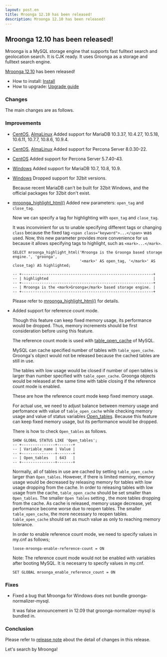 ```yaml
---
layout: post.en
title: Mroonga 12.10 has been released!
description: Mroonga 12.10 has been released!
---
```


## Mroonga 12.10 has been released!

Mroonga is a MySQL storage engine that supports fast fulltext search
and geolocation search. It is CJK ready. It uses Groonga as a storage
and fulltext search engine.

[Mroonga 12.10](/docs/news.html#release-12-10) has been released!

* How to install: [Install](/docs/install.html)
* How to upgrade: [Upgrade guide](/docs/upgrade.html)

### Changes

The main changes are as follows.

### Improvements

* [CentOS](/docs/install/centos.html), [AlmaLinux](/docs/install/almalinux.html) Added support for MariaDB 10.3.37, 10.4.27, 10.5.18, 
  10.6.11, 10.7.7, 10.8.6, 10.9.4.

* [CentOS](/docs/install/centos.html), [AlmaLinux](/docs/install/almalinux.html) Added support for Percona Server 8.0.30-22.

* [CentOS](/docs/install/centos.html) Added support for Percona Server 5.7.40-43.

* [Windows](/docs/install/windows.html) Added support for MariaDB 10.7, 10.8, 10.9.

* [Windows](/docs/install/windows.html) Dropped support for 32bit versions.

  Because recent MariaDB can't be built for 32bit Windows, and the official packages for 32bit don't exist.

* [mroonga_highlight_html()](/docs/reference/udf/mroonga_highlight_html.html) Added new parameters: `open_tag` and `close_tag`.

  Now we can specify a tag for highlighting with `open_tag` and `close_tag`.

  It was inconvinient for us to unable specifying different tags or changing `class` because the fixed tag `<span class="keyword">...</span>` was used.
  Now, this new parameter provides more convenience for us because it allows specifying tags to highlight, such as `<mark>...</mark>`.

  ```
  SELECT mroonga_highlight_html('Mroonga is the Groonga based storage engine.', 'groonga',
                                '<mark>' AS open_tag, '</mark>' AS close_tag) AS highlighted;

  -- +-----------------------------------------------------------+
  -- | highlighted                                               |
  -- +-----------------------------------------------------------+
  -- | Mroonga is the <mark>Groonga</mark> based storage engine. |
  -- +-----------------------------------------------------------+
  ```

  Please refer to [mroonga_highlight_html()](/docs/reference/udf/mroonga_highlight_html.html) for details.

* Added support for reference count mode.

  Though this feature can keep fixed memory usage, its performance would be dropped.
  Thus, memory increments should be first consideration before using this feature.

  The reference count mode is used with [table_open_cache](https://dev.mysql.com/doc/refman/8.0/en/server-system-variables.html#sysvar_table_open_cache) of MySQL.

  MySQL can cache specified number of tables with `table_open_cache`.
  Groonga's object would not be released because the cached tables are still in use.

  The tables with low usage would be closed if number of open tables is larger than number specified with `table_open_cache`.
  Groonga objects would be released at the same time with table closing if the reference count mode is enabled.

  These are how the reference count mode keep fixed memory usage.

  For actual use, we need to adjust balance between memory usage and perfomance with value of `table_open_cache` while checking
  memory usage and value of status variables [Open_tables](https://dev.mysql.com/doc/refman/8.0/en/server-status-variables.html#statvar_Open_tables). 
  Because this feature can keep fixed memory usage, but its performance would be dropped.

  There is how to check `Open_tables` as follows.

  ```
  SHOW GLOBAL STATUS LIKE 'Open_tables';
  -- +---------------+-------+
  -- | Variable_name | Value |
  -- +---------------+-------+
  -- | Open_tables   | 643   |
  -- +---------------+-------+
  ```

  Normally, all of tables in use are cached by setting `table_open_cache` larger than `Open_tables`.
  However, if there is limited memory, memory usage would be decreased by releasing memory for tables with low usage dropping from the cache.
  In order to releasing tables with low usage from the cache, `table_open_cache` should be set smaller than `Open_tables`.
  The smaller `Open Tables` setting , the more tables dropping from the cache.
  As cache is released, memory usage decrease, yet performance become worse due to reopen tables.
  The smaller `table_open_cache`, the more necessary to reopen tables. `table_open_cache` should set as much value as only to reaching memory tolerance.

  In order to enable reference count mode, we need to specify values in my.cnf as follows;

  ```
  loose-mroonga-enable-reference-count = ON
  ```

  Note: The reference count mode would not be enabled with variables after booting MySQL.
  It is necesarry to specify values in my.cnf.

  ```
  SET GLOBAL mroonga_enable_reference_count = ON
  ```

### Fixes

* Fixed a bug that Mroonga for Windows does not bundle groonga-normalizer-mysql.

  It was false announcement in 12.09 that groonga-normalizer-mysql is bundled in.

### Conclusion

Please refer to [release note](/docs/news.html#release-12-10) about the detail of changes in this release.

Let's search by Mroonga!
